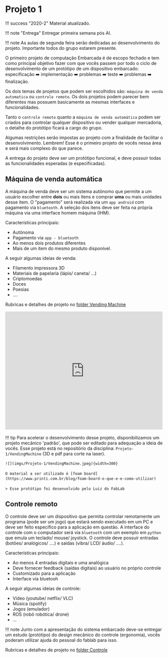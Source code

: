 # Projeto 1 

!!! success "2020-2"
    Material atualizado.

!!! note "Entrega"
    Entregar primeira semana pós AI.
    
!!! note 
    As aulas de segunda feira serão dedicadas ao desenvolvimento do projeto. Importante todos do grupo estarem presente.

O primeiro projeto de computação Embarcada é de escopo fechado e tem como principal objetivo fazer com que vocês passem por todo o ciclo de desenvolvimento de um protótipo de um dispositivo embarcado: especificação :arrow_right: implementação :arrow_right: problemas :arrow_right: teste :arrow_right: problemas :arrow_right: finalização.

Os dois temas de projetos que podem ser escolhidos são: `máquina de venda automatica` ou `controle remoto`. Os dois projetos podem parecer bem diferentes mas possuem basicamente as mesmas interfaces e funcionalidades. 

Tanto o `controle remoto` quanto a `máquina de venda automática` podem ser criados para controlar qualquer dispositivo ou vender qualquer mercadoria, o detalhe do protótipo ficará a cargo do grupo. 

Algumas restrições serão impostas ao projeto com a finalidade de facilitar o desenvolvimento. Lembrem! Esse é o primeiro projeto de vocês nessa área e será mais complexo do que parece.

A entrega do projeto deve ser um protótipo funcional, e deve possuir todas as funcionalidades esperadas (e especificadas).

## Máquina de venda automática

A máquina de venda deve ser um sistema autônomo que permite a um usuário escolher entre **dois** ou mais itens e comprar **uma** ou mais unidades desse item. O "pagamento" será realizada via um `app android` com pagamento via `bluetooth`. A seleção dos itens deve ser feita na própria máquina via uma interface homem máquina (IHM). 

Características principais:

- Autônoma 
- Pagamento via `app - bluetooth`
- Ao menos dois produtos diferentes
- Mais de um item do mesmo produto disponível.

A seguir algumas ideias de venda:

- Filamento impressora 3D
- Materiais de papelaria (lápis/ caneta/ ...)
- Criptomoedas
- Doces
- Poesias 
- ....

Rubricas e detalhes de projeto no [folder Vending Machine](https://github.com/Insper/ComputacaoEmbarcada/blob/master/Projeto%201/Folder-VendingMachine.pdf)

<embed src="https://insper.github.io/ComputacaoEmbarcadaa/Projeto-1/Folder-VendingMachine.pdf" type="application/pdf" width="500" height="375">

!!! tip
    Para acelerar o desenvolvimento desse projeto, disponibilizamos um projeto mecânico 'padrão', que pode ser editado para adequação a ideia de vocês. Esse projeto está no repositório da disciplina: `Projeto-1/VendingMachine` (3D e pdf para corte na laser).
    
    ![](imgs/Projeto-1/VendingMachine.jpeg){width=300}
    
    O material a ser utilizado é [foam board](https://www.printi.com.br/blog/foam-board-o-que-e-e-como-utilizar)
    
    > Esse protótipo foi desenvolvido pelo Luiz do FabLab

## Controle remoto

O controle deve ser um dispositivo que permita controlar remotamente um programa (pode ser um jogo) que estará sendo executado em um PC e deve ser feito específico para a aplicação em questão. A interface do controle com o computador será via `bluetooth` com um exemplo em `python` que emula um teclado/ mouse/ joystick. O controle deve possuir entradas (botões/ analógicos/ ....) e saídas (vibra/ LCD/ áudio/ ....).

Características principais:

- Ao menos 4 entradas digitais e uma analógica
- Deve fornecer feedback (saídas digitais) ao usuário no próprio controle
- Customizado para a aplicação 
- Interface via bluetooh 

A seguir algumas ideias de controle:

- Vídeo (youtube/ netflix/ VLC)
- Música (spotify)
- Jogos (emulador)
- ROS (robô robótica/ drone)
- ...

!!! note
    Junto com a apresentação do sistema embarcado deve-se entregar um estudo (protótipo) do design mecânico do controle (ergonomia), vocês poderam utilizar ajuda do pessoal do fablab para isso.

Rubricas e detalhes de projeto no [folder Controle](https://github.com/Insper/ComputacaoEmbarcada/blob/master/Projeto%201/Folder-controle.pdf)

